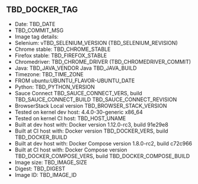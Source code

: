 ## TBD_DOCKER_TAG
 + Date: TBD_DATE
 + TBD_COMMIT_MSG
 + Image tag details:
  + Selenium: vTBD_SELENIUM_VERSION (TBD_SELENIUM_REVISION)
  + Chrome stable:  TBD_CHROME_STABLE
  + Firefox stable: TBD_FIREFOX_STABLE
  + Chromedriver: TBD_CHROME_DRIVER (TBD_CHROMEDRIVER_COMMIT)
  + Java: TBD_JAVA_VENDOR Java TBD_JAVA_BUILD
  + Timezone: TBD_TIME_ZONE
  + FROM ubuntu:UBUNTU_FLAVOR-UBUNTU_DATE
  + Python: TBD_PYTHON_VERSION
  + Sauce Connect TBD_SAUCE_CONNECT_VERS, build TBD_SAUCE_CONNECT_BUILD TBD_SAUCE_CONNECT_REVISION
  + BrowserStack Local version TBD_BROWSER_STACK_VERSION
  + Tested on kernel dev host: 4.4.0-30-generic x86_64
  + Tested on kernel CI  host: TBD_HOST_UNAME
  + Built at dev host with: Docker version 1.12.0-rc3, build 91e29e8
  + Built at CI  host with: Docker version TBD_DOCKER_VERS, build TBD_DOCKER_BUILD
  + Built at dev host with: Docker Compose version 1.8.0-rc2, build c72c966
  + Built at CI  host with: Docker Compose version TBD_DOCKER_COMPOSE_VERS, build TBD_DOCKER_COMPOSE_BUILD
  + Image size: TBD_IMAGE_SIZE
  + Digest: TBD_DIGEST
  + Image ID: TBD_IMAGE_ID
